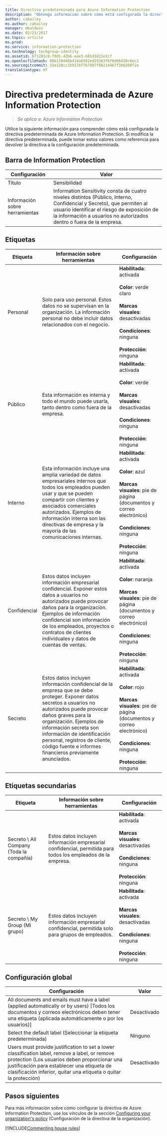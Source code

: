 ```yaml
---
title: Directiva predeterminada para Azure Information Protection
description: "Obtenga información sobre cómo está configurada la directiva predeterminada de Azure Information Protection. Si modifica la directiva predeterminada, puede tomar estos valores como referencia para devolver la directiva a la configuración predeterminada."
author: cabailey
ms.author: cabailey
manager: mbaldwin
ms.date: 02/23/2017
ms.topic: article
ms.prod: 
ms.service: information-protection
ms.technology: techgroup-identity
ms.assetid: 671281c8-f0d1-42b6-aae3-681d1821e2cf
ms.openlocfilehash: 08b110d46b41da6582ed59363f6f6d66450c6ec2
ms.sourcegitcommit: 31e128cc1b917bf767987f0b2144b7f3b6288f2e
translationtype: HT
---
```

# <a name="the-default-azure-information-protection-policy"></a>Directiva predeterminada de Azure Information Protection

>*Se aplica a: Azure Information Protection*

Utilice la siguiente información para comprender cómo está configurada la directiva predeterminada de Azure Information Protection. Si modifica la directiva predeterminada, puede tomar estos valores como referencia para devolver la directiva a la configuración predeterminada.

## <a name="information-protection-bar"></a>Barra de Information Protection

|Configuración|Valor|
|-------------------------------|---------------------------|
|Título|Sensibilidad|
|Información sobre herramientas|Information Sensitivity consta de cuatro niveles distintos (Público, Interno, Confidencial y Secreto), que permiten al usuario identificar el riesgo de exposición de la información a usuarios no autorizados dentro o fuera de la empresa.|

## <a name="labels"></a>Etiquetas

|Etiqueta|Información sobre herramientas|Configuración|
|-------------------------------|---------------------------|-----------------|
|Personal|Solo para uso personal. Estos datos no se supervisan en la organización. La información personal no debe incluir datos relacionados con el negocio.|**Habilitada**: activada <br /><br />**Color**: verde claro<br /><br />**Marcas visuales**: desactivadas <br /><br />**Condiciones**: ninguna<br /><br />**Protección**: ninguna|
|Público|Esta información es interna y todo el mundo puede usarla, tanto dentro como fuera de la empresa.|**Habilitada**: activada <br /><br />**Color**: verde<br /><br />**Marcas visuales**: desactivadas<br /><br />**Condiciones**: ninguna<br /><br />**Protección**: ninguna|
|Interno|Esta información incluye una amplia variedad de datos empresariales internos que todos los empleados pueden usar y que se pueden compartir con clientes y asociados comerciales autorizados. Ejemplos de información interna son las directivas de empresa y la mayoría de las comunicaciones internas.|**Habilitada**: activada <br /><br />**Color**: azul <br /><br />**Marcas visuales**: pie de página (documentos y correo electrónico)<br /><br />**Condiciones**: ninguna<br /><br />**Protección**: ninguna|
|Confidencial|Estos datos incluyen información empresarial confidencial. Exponer estos datos a usuarios no autorizados puede provocar daños para la organización. Ejemplos de información confidencial son información de los empleados, proyectos o contratos de clientes individuales y datos de cuentas de ventas.|**Habilitada**: activada <br /><br />**Color**: naranja<br /><br />**Marcas visuales**: pie de página (documentos y correo electrónico)<br /><br />**Condiciones**: ninguna<br /><br />**Protección**: ninguna|
|Secreto|Estos datos incluyen información confidencial de la empresa que se debe proteger. Exponer datos secretos a usuarios no autorizados puede provocar daños graves para la organización. Ejemplos de información secreta son información de identificación personal, registros de cliente, código fuente e informes financieros previamente anunciados.|**Habilitada**: activada <br /><br />**Color**: rojo<br /><br />**Marcas visuales**: pie de página (documentos y correo electrónico)<br /><br />**Condiciones**: ninguna<br /><br />**Protección**: ninguna|

## <a name="sub-labels"></a>Etiquetas secundarias

|Etiqueta|Información sobre herramientas|Configuración|
|-------------------------------|---------------------------|-----------------|
|Secreto \ All Company (Toda la compañía)|Estos datos incluyen información empresarial confidencial, permitida para todos los empleados de la empresa.|**Habilitada**: activada <br /><br />**Marcas visuales**: desactivadas<br /><br />**Condiciones**: ninguna<br /><br />**Protección**: ninguna|
|Secreto \ My Group (Mi grupo)|Estos datos incluyen información empresarial confidencial, permitida solo para grupos de empleados.|**Habilitada**: activada <br /><br />**Marcas visuales**: desactivadas<br /><br />**Condiciones**: ninguna<br /><br />**Protección**: ninguna|

## <a name="global-settings"></a>Configuración global

|Configuración|Valor|
|-------------------------------|---------------------------|
|All documents and emails must have a label (applied automatically or by users) [Todos los documentos y correos electrónicos deben tener una etiqueta (aplicada automáticamente o por los usuarios)]|Desactivado|
|Select the default label (Seleccionar la etiqueta predeterminada)|Ninguno|
|Users must provide justification to set a lower classification label, remove a label, or remove protection (Los usuarios deben proporcionar una justificación para establecer una etiqueta de clasificación inferior, quitar una etiqueta o quitar la protección)|Desactivado|


## <a name="next-steps"></a>Pasos siguientes

Para más información sobre cómo configurar la directiva de Azure Information Protection, use los vínculos de la sección [Configuring your organization's policy](configure-policy.md#configuring-your-organizations-policy) (Configuración de la directiva de la organización). 

[!INCLUDE[Commenting house rules](../includes/houserules.md)]